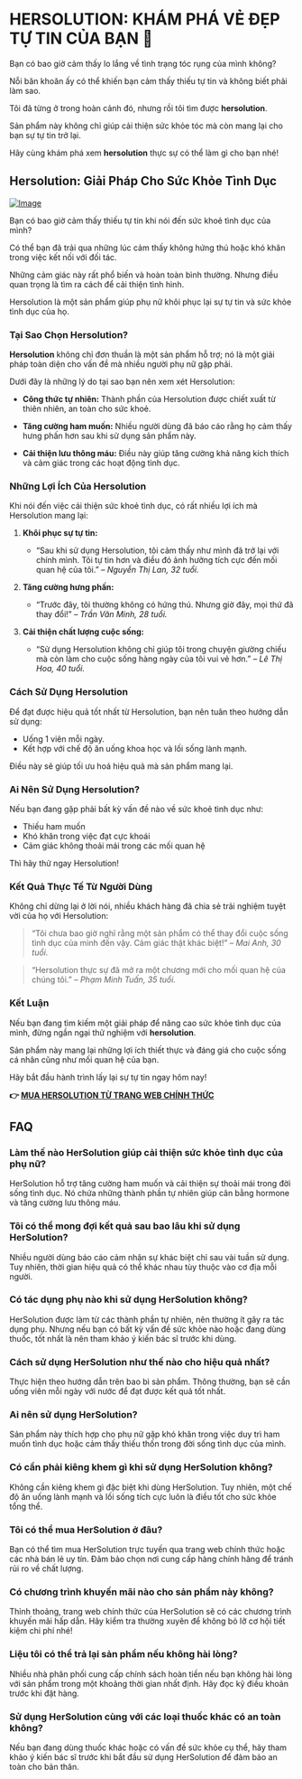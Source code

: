 # HERSOLUTION: KHÁM PHÁ VẺ ĐẸP TỰ TIN CỦA BẠN 💖

Bạn có bao giờ cảm thấy lo lắng về tình trạng tóc rụng của mình không?  

Nỗi băn khoăn ấy có thể khiến bạn cảm thấy thiếu tự tin và không biết phải làm sao.  

Tôi đã từng ở trong hoàn cảnh đó, nhưng rồi tôi tìm được **hersolution**.  

Sản phẩm này không chỉ giúp cải thiện sức khỏe tóc mà còn mang lại cho bạn sự tự tin trở lại.   

Hãy cùng khám phá xem **hersolution** thực sự có thể làm gì cho bạn nhé!

## Hersolution: Giải Pháp Cho Sức Khỏe Tình Dục

[![Image](https://www2.sellhealth.com/231/hersol180x200_A.jpg)](https://gchaffi.com/EDxbuBNQ)

Bạn có bao giờ cảm thấy thiếu tự tin khi nói đến sức khoẻ tình dục của mình? 

Có thể bạn đã trải qua những lúc cảm thấy không hứng thú hoặc khó khăn trong việc kết nối với đối tác. 

Những cảm giác này rất phổ biến và hoàn toàn bình thường. Nhưng điều quan trọng là tìm ra cách để cải thiện tình hình.

Hersolution là một sản phẩm giúp phụ nữ khôi phục lại sự tự tin và sức khỏe tình dục của họ.

### Tại Sao Chọn Hersolution?

**Hersolution** không chỉ đơn thuần là một sản phẩm hỗ trợ; nó là một giải pháp toàn diện cho vấn đề mà nhiều người phụ nữ gặp phải. 

Dưới đây là những lý do tại sao bạn nên xem xét Hersolution:

- **Công thức tự nhiên:** Thành phần của Hersolution được chiết xuất từ thiên nhiên, an toàn cho sức khoẻ.
  
- **Tăng cường ham muốn:** Nhiều người dùng đã báo cáo rằng họ cảm thấy hưng phấn hơn sau khi sử dụng sản phẩm này.

- **Cải thiện lưu thông máu:** Điều này giúp tăng cường khả năng kích thích và cảm giác trong các hoạt động tình dục.

### Những Lợi Ích Của Hersolution

Khi nói đến việc cải thiện sức khoẻ tình dục, có rất nhiều lợi ích mà Hersolution mang lại:

1. **Khôi phục sự tự tin:**
   - “Sau khi sử dụng Hersolution, tôi cảm thấy như mình đã trở lại với chính mình. Tôi tự tin hơn và điều đó ảnh hưởng tích cực đến mối quan hệ của tôi.” – *Nguyễn Thị Lan, 32 tuổi.*

2. **Tăng cường hưng phấn:**
   - “Trước đây, tôi thường không có hứng thú. Nhưng giờ đây, mọi thứ đã thay đổi!” – *Trần Văn Minh, 28 tuổi.*

3. **Cải thiện chất lượng cuộc sống:**
   - “Sử dụng Hersolution không chỉ giúp tôi trong chuyện giường chiếu mà còn làm cho cuộc sống hàng ngày của tôi vui vẻ hơn.” – *Lê Thị Hoa, 40 tuổi.*

### Cách Sử Dụng Hersolution

Để đạt được hiệu quả tốt nhất từ Hersolution, bạn nên tuân theo hướng dẫn sử dụng:

- Uống 1 viên mỗi ngày.
- Kết hợp với chế độ ăn uống khoa học và lối sống lành mạnh.
  
Điều này sẽ giúp tối ưu hoá hiệu quả mà sản phẩm mang lại.

### Ai Nên Sử Dụng Hersolution?

Nếu bạn đang gặp phải bất kỳ vấn đề nào về sức khoẻ tình dục như:

- Thiếu ham muốn
- Khó khăn trong việc đạt cực khoái
- Cảm giác không thoải mái trong các mối quan hệ

Thì hãy thử ngay Hersolution!

### Kết Quả Thực Tế Từ Người Dùng

Không chỉ dừng lại ở lời nói, nhiều khách hàng đã chia sẻ trải nghiệm tuyệt vời của họ với Hersolution:

> “Tôi chưa bao giờ nghĩ rằng một sản phẩm có thể thay đổi cuộc sống tình dục của mình đến vậy. Cảm giác thật khác biệt!” – *Mai Anh, 30 tuổi.*

> “Hersolution thực sự đã mở ra một chương mới cho mối quan hệ của chúng tôi.” – *Phạm Minh Tuấn, 35 tuổi.*

### Kết Luận

Nếu bạn đang tìm kiếm một giải pháp để nâng cao sức khỏe tình dục của mình, đừng ngần ngại thử nghiệm với **hersolution**.

Sản phẩm này mang lại những lợi ích thiết thực và đáng giá cho cuộc sống cá nhân cũng như mối quan hệ của bạn.

Hãy bắt đầu hành trình lấy lại sự tự tin ngay hôm nay!



**👉 [MUA HERSOLUTION TỪ TRANG WEB CHÍNH THỨC](https://gchaffi.com/EDxbuBNQ)**

## FAQ

### Làm thế nào HerSolution giúp cải thiện sức khỏe tình dục của phụ nữ?
HerSolution hỗ trợ tăng cường ham muốn và cải thiện sự thoải mái trong đời sống tình dục. Nó chứa những thành phần tự nhiên giúp cân bằng hormone và tăng cường lưu thông máu.

### Tôi có thể mong đợi kết quả sau bao lâu khi sử dụng HerSolution?
Nhiều người dùng báo cáo cảm nhận sự khác biệt chỉ sau vài tuần sử dụng. Tuy nhiên, thời gian hiệu quả có thể khác nhau tùy thuộc vào cơ địa mỗi người.

### Có tác dụng phụ nào khi sử dụng HerSolution không?
HerSolution được làm từ các thành phần tự nhiên, nên thường ít gây ra tác dụng phụ. Nhưng nếu bạn có bất kỳ vấn đề sức khỏe nào hoặc đang dùng thuốc, tốt nhất là nên tham khảo ý kiến bác sĩ trước khi dùng.

### Cách sử dụng HerSolution như thế nào cho hiệu quả nhất?
Thực hiện theo hướng dẫn trên bao bì sản phẩm. Thông thường, bạn sẽ cần uống viên mỗi ngày với nước để đạt được kết quả tốt nhất.

### Ai nên sử dụng HerSolution?
Sản phẩm này thích hợp cho phụ nữ gặp khó khăn trong việc duy trì ham muốn tình dục hoặc cảm thấy thiếu thốn trong đời sống tình dục của mình.

### Có cần phải kiêng khem gì khi sử dụng HerSolution không?
Không cần kiêng khem gì đặc biệt khi dùng HerSolution. Tuy nhiên, một chế độ ăn uống lành mạnh và lối sống tích cực luôn là điều tốt cho sức khỏe tổng thể.

### Tôi có thể mua HerSolution ở đâu?
Bạn có thể tìm mua HerSolution trực tuyến qua trang web chính thức hoặc các nhà bán lẻ uy tín. Đảm bảo chọn nơi cung cấp hàng chính hãng để tránh rủi ro về chất lượng.

### Có chương trình khuyến mãi nào cho sản phẩm này không?
Thỉnh thoảng, trang web chính thức của HerSolution sẽ có các chương trình khuyến mãi hấp dẫn. Hãy kiểm tra thường xuyên để không bỏ lỡ cơ hội tiết kiệm chi phí nhé!

### Liệu tôi có thể trả lại sản phẩm nếu không hài lòng?
Nhiều nhà phân phối cung cấp chính sách hoàn tiền nếu bạn không hài lòng với sản phẩm trong một khoảng thời gian nhất định. Hãy đọc kỹ điều khoản trước khi đặt hàng.

### Sử dụng HerSolution cùng với các loại thuốc khác có an toàn không?
Nếu bạn đang dùng thuốc khác hoặc có vấn đề sức khỏe cụ thể, hãy tham khảo ý kiến bác sĩ trước khi bắt đầu sử dụng HerSolution để đảm bảo an toàn cho bản thân.
